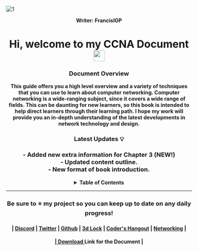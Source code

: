 ![1](https://user-images.githubusercontent.com/75497349/116992948-6114dc00-ad09-11eb-9583-55ec784b8c99.JPG)

<p align="center"><b>Writer:<b/> FrancisIGP</p>

<h1 align="center"> Hi, welcome to my CCNA Document<img width="30" src="https://emojis.slackmojis.com/emojis/images/1593555389/9579/blob_excited.gif?1593555389" alt="party blob" /> </h1>

<h3 align="center"> Document Overview </h3>

<p align="center">
This guide offers you a high level overview and a variety of techniques that you can use to learn about computer networking. Computer networking is a wide-ranging subject, since it covers a wide range of fields. This can be daunting for new learners, so this book is intended to help direct learners through their learning path. I hope my work will provide you an in-depth understanding of the latest developments in network technology and design.</p>


<h3 align="center"> Latest Updates 💡 </h3>
 
<h3 align="center">
- Added new extra information for Chapter 3 (NEW!) </br> 
- Updated content outline. </br>
- New format of book introduction. </br>
</h3>

<details align="center">
  <summary>Table of Contents</summary>
  </br>
  
```
CHAPTER 1 (Network Foundation)	9
Initial idea About Networks	9
Fundamental Overview of Networks	9
Intermediary devices	10
Reliable Network	11
Types of Networks	14
3 Tier Architectural Model Overview	15
2 Tier Architectural Model Overview	16
Types of network topology	16
CHAPTER 2 (TCP/IP Model)	20
TCP/IP Networking Model	20
TCP/IP Application Layer	21
HTTP Overview	22
Simple HTTP logic	22
Additional Information (HTTP)	23
TCP/IP Transport Layer	24
Transmission Control Protocol	24
TCP Flags	24
Connection-Oriented Communication	25
Three-Way Handshake	25
Flow Control	26
TCP Error Detection/Recovery	28
Same-layer and Adjacent-layer Interactions	29
TCP Header	29
4 Way Handshake	30
User Datagram Protocol	31
TCP/IP Network Layer	32
Characteristics of IP	33
IPv4 Overview	33
Limitations of IPv4	35
IPv6 Overview	35
Routing basic overview	37
Network Layer Summary	39
Data link layer	39
Transmission methods	41
Physical Layer Overview	41
Physical Layer Summary	42
Benefits of a network model	42
Chapter Summary	42
CHAPTER 3 (Ethernet Introduction)	44
Ethernet Introduction	44
Types of Ethernet LANs	44
Copper Cabling	45
Types of Copper Cables	46
Unshielded Twisted-Pair (UTP)	46
UTP Cabling Standards	47
```  
### NOTE: The following contents may not be updated. 
</details>


---

<h3 align="center"> Be sure to ⭐ my project so you can keep up to date on any daily progress! <h3/>   
  
<h4 align="center">| <a href="https://discordapp.com/users/448500121605505035/">Discord</a> | <a href="https://twitter.com/Francis_IGP">Twitter</a> | <a href="https://github.com/FrancisIGP/">Github</a> | <a href="https://discord.gg/G563YXspQf">3d Lock</a> | <a href="https://discord.gg/sc8n9p8w6E">Coder's Hangout</a> | <a href="https://discord.com/invite/VMSh7qY">Networking</a> |</h4>

<h4 align="center">|<a href="https://github.com/FrancisIGP/CCNA-Document/blob/main/1CCNA-Document(Draft)%20-%20Draft.pdf"> Download </a> Link for the Document | </h4>
